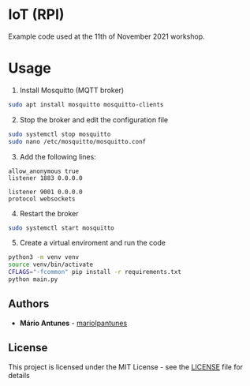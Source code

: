 # IoT (RPI)

Example code used at the 11th of November 2021 workshop.

# Usage

1. Install Mosquitto (MQTT broker)

```bash
sudo apt install mosquitto mosquitto-clients
```

2. Stop the broker and edit the configuration file

```bash
sudo systemctl stop mosquitto
sudo nano /etc/mosquitto/mosquitto.conf
```

3. Add the following lines:

```
allow_anonymous true
listener 1883 0.0.0.0

listener 9001 0.0.0.0
protocol websockets
```

4. Restart the broker

```bash
sudo systemctl start mosquitto
```

5. Create a virtual enviroment and run the code

```bash
python3 -m venv venv
source venv/bin/activate
CFLAGS="-fcommon" pip install -r requirements.txt
python main.py
```


## Authors

* **Mário Antunes** - [mariolpantunes](https://github.com/mariolpantunes)

## License

This project is licensed under the MIT License - see the [LICENSE](LICENSE) file for details